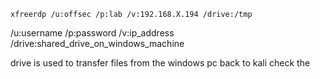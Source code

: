 ```
xfreerdp /u:offsec /p:lab /v:192.168.X.194 /drive:/tmp
```
/u:username
/p:password
/v:ip_address
/drive:shared_drive_on_windows_machine

drive is used to transfer files from the windows pc back to kali
check the